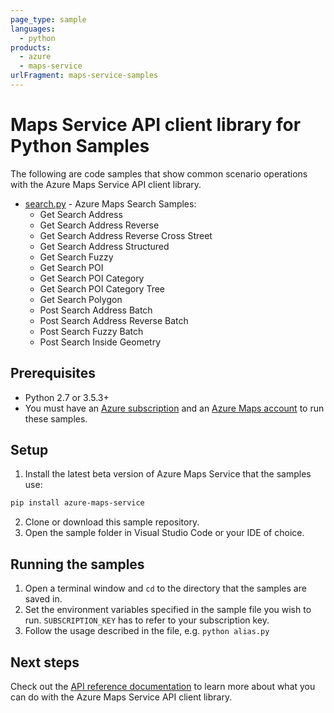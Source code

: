 ```yaml
---
page_type: sample
languages:
  - python
products:
  - azure
  - maps-service
urlFragment: maps-service-samples
---
```


# Maps Service API client library for Python Samples

The following are code samples that show common scenario operations with the Azure Maps Service API client library.

* [search.py](https://github.com/Azure/azure-sdk-for-python/tree/master/sdk/maps/azure-maps-samples/search.py) - Azure Maps Search Samples:
  * Get Search Address
  * Get Search Address Reverse
  * Get Search Address Reverse Cross Street
  * Get Search Address Structured
  * Get Search Fuzzy
  * Get Search POI
  * Get Search POI Category
  * Get Search POI Category Tree
  * Get Search Polygon
  * Post Search Address Batch
  * Post Search Address Reverse Batch
  * Post Search Fuzzy Batch
  * Post Search Inside Geometry

## Prerequisites
* Python 2.7 or 3.5.3+
* You must have an [Azure subscription](https://azure.microsoft.com/free/) and an
[Azure Maps account](https://docs.microsoft.com/azure/azure-maps/how-to-manage-account-keys) to run these samples.

## Setup

1. Install the latest beta version of Azure Maps Service that the samples use:

```bash
pip install azure-maps-service
```

2. Clone or download this sample repository.
3. Open the sample folder in Visual Studio Code or your IDE of choice.

## Running the samples

1. Open a terminal window and `cd` to the directory that the samples are saved in.
2. Set the environment variables specified in the sample file you wish to run. `SUBSCRIPTION_KEY` has to refer to your subscription key.
3. Follow the usage described in the file, e.g. `python alias.py`

## Next steps

Check out the [API reference documentation](https://aka.ms/azsdk-python-cosmos-ref) to learn more about what you can do with the Azure Maps Service API client library.